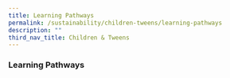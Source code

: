 ```yaml
---
title: Learning Pathways
permalink: /sustainability/children-tweens/learning-pathways
description: ""
third_nav_title: Children & Tweens
---
```

### **Learning Pathways**
